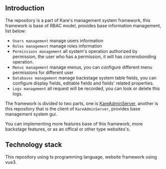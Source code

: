 <!-- @format -->

## Introduction

The repository is a part of Kare's management system framework, this framework is base of RBAC model, provides base information management, list below:

-   `Users management` manage users information
-   `Roles management` manage roles information
-   `Permissions management` all system's operation authorized by permission, the user who has a permission, it will has corrensbonding operation.
-   `Menus management` manage menus, you can configure different menu permissions for different user
-   `Databases management` manage backstage system table fields, you can configure display fields, editable fields and fields' related properties.
-   `Logs management` all request will be recorded, you can look or delete this logs.

The framework is divided to two parts, one is [KareAdminServer](https://github.com/Karelian-na/KareAdminServer), another is this repository that is the client of `KareAdminServer`, provides base management system gui.

You can implementing more features base of this framework, more backstage features, or as an offical or other type websites's.

## Technology stack

This repository using ts programming language, website framework using vue3.
